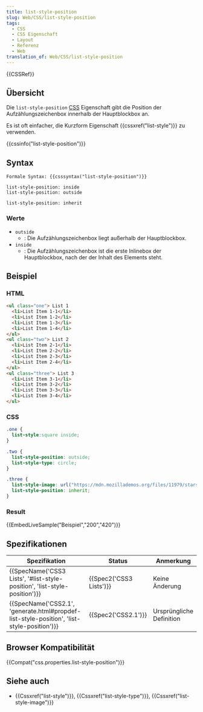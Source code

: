 ```yaml
---
title: list-style-position
slug: Web/CSS/list-style-position
tags:
  - CSS
  - CSS Eigenschaft
  - Layout
  - Referenz
  - Web
translation_of: Web/CSS/list-style-position
---
```

{{CSSRef}}

## Übersicht

Die `list-style-position` [CSS](/de/docs/Web/CSS) Eigenschaft gibt die Position der Aufzählungszeichenbox innerhalb der Hauptblockbox an.

Es ist oft einfacher, die Kurzform Eigenschaft {{cssxref("list-style")}} zu verwenden.

{{cssinfo("list-style-position")}}

## Syntax

    Formale Syntax: {{csssyntax("list-style-position")}}

    list-style-position: inside
    list-style-position: outside

    list-style-position: inherit

### Werte

- `outside`
  - : Die Aufzählungszeichenbox liegt außerhalb der Hauptblockbox.
- `inside`
  - : Die Aufzählungszeichenbox ist die erste Inlinebox der Hauptblockbox, nach der der Inhalt des Elements steht.

## Beispiel

### HTML

```html
<ul class="one"> List 1
  <li>List Item 1-1</li>
  <li>List Item 1-2</li>
  <li>List Item 1-3</li>
  <li>List Item 1-4</li>
</ul>
<ul class="two"> List 2
  <li>List Item 2-1</li>
  <li>List Item 2-2</li>
  <li>List Item 2-3</li>
  <li>List Item 2-4</li>
</ul>
<ul class="three"> List 3
  <li>List Item 3-1</li>
  <li>List Item 3-2</li>
  <li>List Item 3-3</li>
  <li>List Item 3-4</li>
</ul>
```

### CSS

```css
.one {
  list-style:square inside;
}

.two {
  list-style-position: outside;
  list-style-type: circle;
}

.three {
  list-style-image: url("https://mdn.mozillademos.org/files/11979/starsolid.gif");
  list-style-position: inherit;
}
```

### Result

{{EmbedLiveSample("Beispiel","200","420")}}

## Spezifikationen

| Spezifikation                                                                                                            | Status                           | Anmerkung                |
| ------------------------------------------------------------------------------------------------------------------------ | -------------------------------- | ------------------------ |
| {{SpecName('CSS3 Lists', '#list-style-position', 'list-style-position')}}                         | {{Spec2('CSS3 Lists')}} | Keine Änderung           |
| {{SpecName('CSS2.1', 'generate.html#propdef-list-style-position', 'list-style-position')}} | {{Spec2('CSS2.1')}}         | Ursprüngliche Definition |

## Browser Kompatibilität

{{Compat("css.properties.list-style-position")}}

## Siehe auch

- {{Cssxref("list-style")}}, {{Cssxref("list-style-type")}}, {{Cssxref("list-style-image")}}
